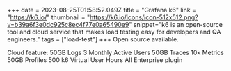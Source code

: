 +++
date = 2023-08-25T01:58:52.049Z
title = "Grafana k6"
link = "https://k6.io/"
thumbnail = "https://k6.io/icons/icon-512x512.png?v=b39a6f3e0dc925c8ec4f77e0a65490e9"
snippet="k6 is an open-source tool and cloud service that makes load testing easy for developers and QA engineers."
tags = ["load-test"]
+++
Open source available.

Cloud feature:
50GB Logs
3 Monthly Active Users
50GB Traces
10k Metrics
50GB Profiles
500 k6 Virtual User Hours
All Enterprise plugin

